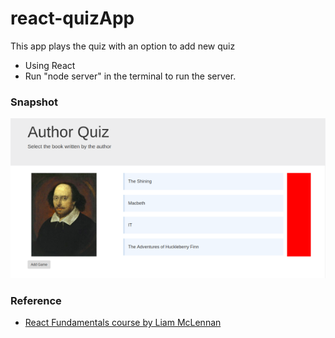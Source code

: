 # react-quizApp
This app plays the quiz with an option to add new quiz
- Using React
- Run "node server" in the terminal to run the server.

### Snapshot

![App Snapshot](quizapp_screenshot.png?raw=true "App Snapshot Image")
### Reference 
- [React Fundamentals course by Liam McLennan](https://www.pluralsight.com/courses/react-fundamentals)